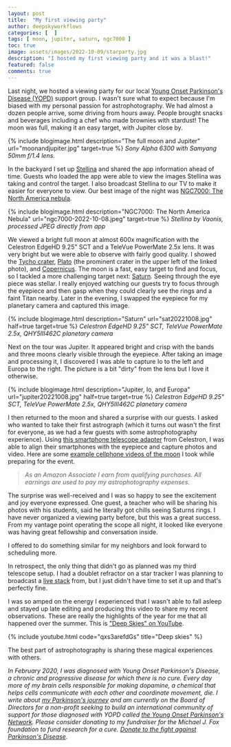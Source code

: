 ```yaml
---
layout: post
title:  "My first viewing party"
author: deepskyworkflows
categories: [  ]
tags: [ moon, jupiter, saturn, ngc7000 ]
toc: true
image: assets/images/2022-10-09/starparty.jpg
description: "I hosted my first viewing party and it was a blast!"
featured: false
comments: true
---
```


Last night, we hosted a viewing party for our local [Young Onset Parkinson's Disease (YOPD)](https://www.strengthwithparkinsons.com/about) support group. I wasn't sure what to expect because I'm biased with my personal passion for astrophotography. We had almost a dozen people arrive, some driving from hours away. People brought snacks and beverages including a chef who made brownies with stardust! The moon was full, making it an easy target, with Jupiter close by.

{% include blogimage.html description="The full moon and Jupiter" url="moonandjupiter.jpg" target=true %}
_Sony Alpha 6300 with Samyang 50mm f/1.4 lens._

In the backyard I set up [Stellina](https://deepskyworkflows.com/gallery/?telescope=Stellina) and shared the app information ahead of time. Guests who loaded the app were able to view the images Stellina was taking and control the target. I also broadcast Stellina to our TV to make it easier for everyone to view. Our best image of the night was [NGC7000: The North America nebula](https://deepskyworkflows.com/gallery/ngc7000-full/).

{% include blogimage.html description="NGC7000: The North America Nebula" url="ngc7000-2022-10-08.jpeg" target=true %}
_Stellina by Vaonis, processed JPEG directly from app_

We viewed a bright full moon at almost 600x magnification with the Celestron EdgeHD 9.25" SCT and a TeleVue PowerMate 2.5x lens. It was very bright but we were able to observe with fairly good quality. I showed the [Tycho crater](http://localhost:4000/gallery/?q=tycho), [Plato](http://localhost:4000/gallery/mooncorner/) (the prominent crater in the upper left of the linked photo), and [Copernicus](http://localhost:4000/gallery/?q=copernicus). The moon is a fast, easy target to find and focus, so I tackled a more challenging target next: [Saturn](http://localhost:4000/gallery/?q=saturn). Seeing through the eye piece was stellar. I really enjoyed watching our guests try to focus through the eyepiece and then gasp when they could clearly see the rings and a faint Titan nearby. Later in the evening, I swapped the eyepiece for my planetary camera and captured this image.

{% include blogimage.html description="Saturn" url="sat20221008.jpg" half=true target=true %}
_Celestron EdgeHD 9.25" SCT, TeleVue PowerMate 2.5x, QHY5III462C planetary camera_

Next on the tour was Jupiter. It appeared bright and crisp with the bands and three moons clearly visible through the eyepiece. After taking an image and processing it, I discovered I was able to capture Io to the left and Europa to the right. The picture is a bit "dirty" from the lens but I love it otherwise.

{% include blogimage.html description="Jupiter, Io, and Europa" url="jupiter20221008.jpg" half=true target=true %}
_Celestron EdgeHD 9.25" SCT, TeleVue PowerMate 2.5x, QHY5III462C planetary camera_

I then returned to the moon and shared a surprise with our guests. I asked who wanted to take their first astrograph (which it turns out wasn't the first for everyone, as we had a few guests with some astrophotography experience). Using [this smartphone telescope adapter](https://amzn.to/3Tba9bY) from Celestron, I was able to align their smartphones with the eyepiece and capture photos and video. Here are some [example cellphone videos of the moon](https://www.instagram.com/p/CjXOwLfJ_Gx/) I took while preparing for the event.   

> _As an Amazon Associate I earn from qualifying purchases. All earnings are used to pay my astrophotography expenses._

The surprise was well-received and I was so happy to see the excitement and joy everyone expressed. One guest, a teacher who will be sharing his photos with his students, said he literally got chills seeing Saturns rings. I have never organized a viewing party before, but this was a great success. From my vantage point operating the scope all night, it looked like everyone was having great fellowship and conversation inside.

I offered to do something similar for my neighbors and look forward to scheduling more. 

In retrospect, the only thing that didn't go as planned was my third telescope setup. I had a doublet refractor on a star tracker I was planning to broadcast a [live stack](https://www.sharpcap.co.uk/sharpcap/features/live-stacking) from, but I just didn't have time to set it up and that's perfectly fine.

I was so amped on the energy I experienced that I wasn't able to fall asleep and stayed up late editing and producing this video to share my recent observations. These are really the highlights of the year for me that all happened over the summer. This is ["Deep Skies" on YouTube](https://youtu.be/qxs3arefdGs).

{% include youtube.html code="qxs3arefdGs" title="Deep skies" %}

The best part of astrophotography is sharing these magical experiences with others.

_In February 2020, I was diagnosed with Young Onset Parkinson's Disease, a chronic and progressive disease for which there is no cure. Every day more of my brain cells responsible for making dopamine, a chemical that helps cells communicate with each other and coordinate movement, die. I write about [my Parkinson's journey](https://www.strengthwithparkinsons.com/) and am currently on the Board of Directors for a non-profit seeking to build an international community of support for those diagnosed with YOPD called [the Young Onset Parkinson's Network](https://yopnetwork.org). Please consider donating to my fundraiser for the Michael J. Fox foundation to fund research for a cure. [Donate to the fight against Parkinson's Disease](https://youmeandpd.org/donate)._

